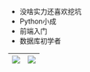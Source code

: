 * 没啥实力还喜欢挖坑
* Python小成
* 前端入门
* 数据库初学者

| <picture><source srcset="https://github-readme-stats.vercel.app/api?username=C418-11&show_icons=true&theme=holi" media="(prefers-color-scheme: dark)"/><img src="https://github-readme-stats.vercel.app/api?username=C418-11&show_icons=true" /></picture> | <picture><source srcset="https://github-readme-stats.vercel.app/api/top-langs/?username=C418-11&layout=compact&langs_count=20&theme=holi" media="(prefers-color-scheme: dark)"/><img src="https://github-readme-stats.vercel.app/api/top-langs/?username=C418-11&layout=compact&langs_count=20" /></picture> |
|------------------------------------------------------------------------------------------------------------------------------------------------------------------------------------------------------------------------------------------------------------|--------------------------------------------------------------------------------------------------------------------------------------------------------------------------------------------------------------------------------------------------------------------------------------------------------------|
